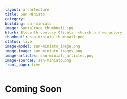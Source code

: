 ```yaml
---
layout: architecture
title: San Miniato
category: 
building: san-miniato
image: SantaCroce_thumbnail.jpg
blurb: Eleventh-century Olivetan church and monastery
thumbnail: san-miniato_thumbnail.png
status: live
image-model: san-miniato_image.png
image-image: san-miniato_images.png
image-articles: san-miniato_articles.png
image-sources: san-miniato.png
front_page: live
---
```


# Coming Soon
